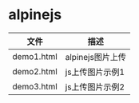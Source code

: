 # alpinejs

| 文件 | 描述  |
| ------------ | ------------ |
| demo1.html | alpinejs图片上传 |
| demo2.html | js上传图片示例1 |
| demo3.html | js上传图片示例2 |
